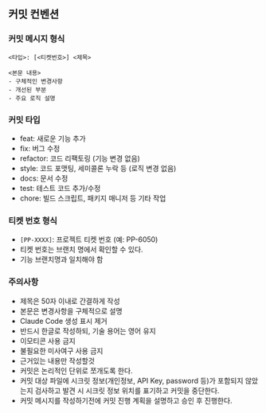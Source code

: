 ## 커밋 컨벤션

### 커밋 메시지 형식

```
<타입>: [<티켓번호>] <제목>

<본문 내용>
- 구체적인 변경사항
- 개선된 부분
- 주요 로직 설명
```

### 커밋 타입

- feat: 새로운 기능 추가
- fix: 버그 수정
- refactor: 코드 리팩토링 (기능 변경 없음)
- style: 코드 포맷팅, 세미콜론 누락 등 (로직 변경 없음)
- docs: 문서 수정
- test: 테스트 코드 추가/수정
- chore: 빌드 스크립트, 패키지 매니저 등 기타 작업

### 티켓 번호 형식

- `[PP-XXXX]`: 프로젝트 티켓 번호 (예: PP-6050)
- 티켓 번호는 브랜치 명에서 확인할 수 있다.
- 기능 브랜치명과 일치해야 함

### 주의사항

- 제목은 50자 이내로 간결하게 작성
- 본문은 변경사항을 구체적으로 설명
- Claude Code 생성 표시 제거
- 반드시 한글로 작성하되, 기술 용어는 영어 유지
- 이모티콘 사용 금지
- 불필요한 미사여구 사용 금지
- 근거있는 내용만 작성할것
- 커밋은 논리적인 단위로 쪼개도록 한다.
- 커밋 대상 파일에 시크릿 정보(개인정보, API Key, password 등)가 포함되지 않았는지 검사하고 발견 시 시크릿 정보 위치를 표기하고 커밋을 중단한다.
- 커밋 메시지를 작성하기전에 커밋 진행 계획을 설명하고 승인 후 진행한다.
